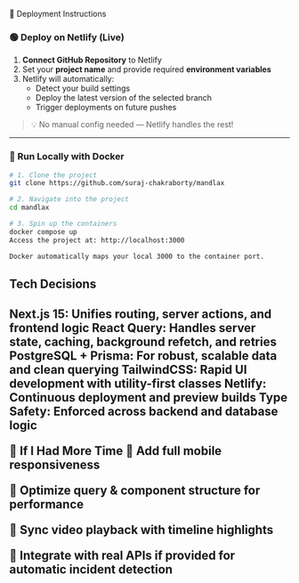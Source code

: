  🚀 Deployment Instructions

### 🟢 Deploy on Netlify (Live)

1. **Connect GitHub Repository** to Netlify
2. Set your **project name** and provide required **environment variables**
3. Netlify will automatically:
   - Detect your build settings
   - Deploy the latest version of the selected branch
   - Trigger deployments on future pushes

> 💡 No manual config needed — Netlify handles the rest!

---

### 🧪 Run Locally with Docker

```bash
# 1. Clone the project
git clone https://github.com/suraj-chakraborty/mandlax

# 2. Navigate into the project
cd mandlax

# 3. Spin up the containers
docker compose up
Access the project at: http://localhost:3000

Docker automatically maps your local 3000 to the container port.

```

<h2>Tech Decisions<h2>
Next.js 15: Unifies routing, server actions, and frontend logic
React Query: Handles server state, caching, background refetch, and retries
PostgreSQL + Prisma: For robust, scalable data and clean querying
TailwindCSS: Rapid UI development with utility-first classes
Netlify: Continuous deployment and preview builds
Type Safety: Enforced across backend and database logic



🧪 If I Had More Time
📱 Add full mobile responsiveness

🧼 Optimize query & component structure for performance

🔁 Sync video playback with timeline highlights

🤖 Integrate with real APIs if provided for automatic incident detection